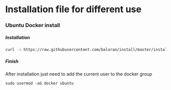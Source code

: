 # Installation file for different use

### Ubuntu Docker install

##### Installation

``` bash
curl -s https://raw.githubusercontent.com/baloran/install/master/install_docker_ubuntu.sh | sh
```

##### Finish

After installation just need to add the current user to the docker group

```
sudo usermod -aG docker ubuntu
```
